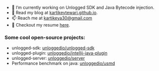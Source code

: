 - 🔭 I’m currently working on Unlogged SDK and Java Bytecode injection.
- 📖 Read my blog at [kartikeytewari.github.io](https://kartikeytewari.github.io/).
- 📫 Reach me at [kartikeya30@gmail.com](mailto:kartikeya30@gmail.com)
- 🌱 Checkout my resume [here](https://kartikeytewari.github.io/resume.pdf).


### Some cool open-source projects:
- unlogged-sdk: [unloggedio/unlogged-sdk](https://github.com/unloggedio/unlogged-sdk)
- unlogged-plugin: [unloggedio/intellij-java-plugin](https://github.com/unloggedio/intellij-java-plugin)
- unlogged-server: [unloggedio/server](https://github.com/unloggedio/server)
- Performance benchmark on java: [unloggedio/usmd](https://github.com/unloggedio/unlogged-spring-maven-demo)
